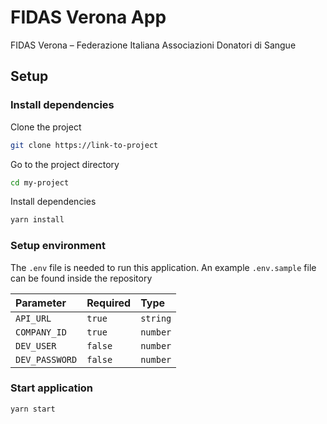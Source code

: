 # FIDAS Verona App

FIDAS Verona – Federazione Italiana Associazioni Donatori di Sangue

## Setup

### Install dependencies

Clone the project

```bash
git clone https://link-to-project
```

Go to the project directory

```bash
cd my-project
```

Install dependencies

```bash
yarn install
```

### Setup environment

The `.env` file is needed to run this application.
An example `.env.sample` file can be found inside the repository

| Parameter      | Required | Type     |
| :------------- | :------- | :------- |
| `API_URL`      | `true`   | `string` |
| `COMPANY_ID`   | `true`   | `number` |
| `DEV_USER`     | `false`  | `number` |
| `DEV_PASSWORD` | `false`  | `number` |

### Start application

```bash
yarn start
```

